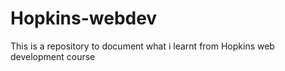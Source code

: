 # Hopkins-webdev
This is a repository to document what i learnt from Hopkins web development course
